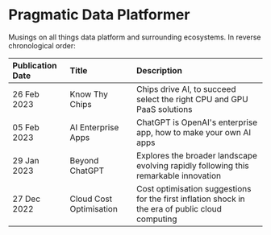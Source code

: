 # Pragmatic Data Platformer

Musings on all things data platform and surrounding ecosystems. In reverse chronological order:

|  Publication Date |   Title | Description | 
|:---|:---|:---|
| 26 Feb 2023 | Know Thy Chips | Chips drive AI, to succeed select the right CPU and GPU PaaS solutions 
| 05 Feb 2023 | AI Enterprise Apps | ChatGPT is OpenAI's enterprise app, how to make your own AI apps | 
| 29 Jan 2023 | Beyond ChatGPT | Explores the broader landscape evolving rapidly following this remarkable innovation | 
| 27 Dec 2022 | Cloud Cost Optimisation | Cost optimisation suggestions for the first inflation shock in the era of public cloud computing | 
